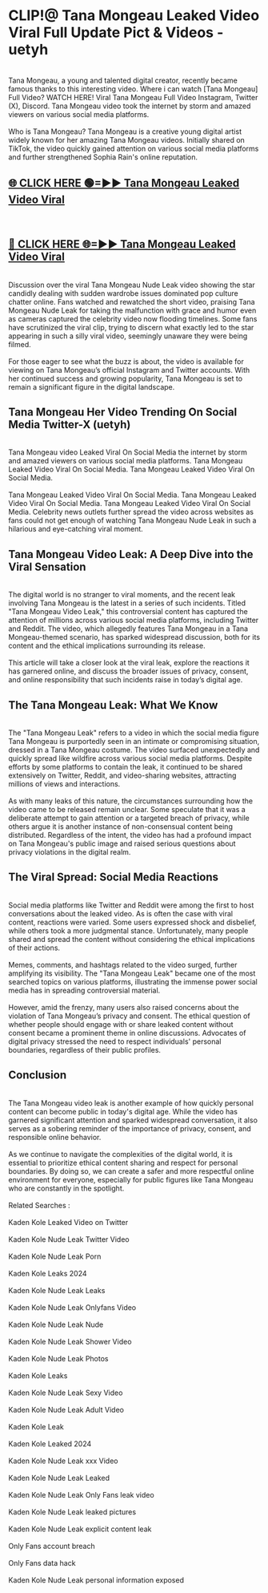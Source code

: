 # CLIP!@ Tana Mongeau Leaked Video Viral Full Update Pict & Videos - uetyh
<br>
Tana Mongeau, a young and talented digital creator, recently became famous thanks to this interesting video. Where i can watch [Tana Mongeau] Full Video? WATCH HERE! Viral Tana Mongeau Full Video Instagram, Twitter (X), Discord. Tana Mongeau video took the internet by storm and amazed viewers on various social media platforms.
<br><br>
Who is Tana Mongeau? Tana Mongeau is a creative young digital artist widely known for her amazing Tana Mongeau videos. Initially shared on TikTok, the video quickly gained attention on various social media platforms and further strengthened Sophia Rain's online reputation.
<br>
<h2><a href="https://bestclip.site?title=Tana_Mongeau">🌐 CLICK HERE 🟢=►► Tana Mongeau Leaked Video Viral</a></h2>
<br>
<h2><a href="https://bestclip.site?title=Tana_Mongeau">🔴 CLICK HERE 🌐=►► Tana Mongeau Leaked Video Viral</a></h2>
<br>
Discussion over the viral Tana Mongeau Nude Leak video showing the star candidly dealing with sudden wardrobe issues dominated pop culture chatter online. Fans watched and rewatched the short video, praising Tana Mongeau Nude Leak for taking the malfunction with grace and humor even as cameras captured the celebrity video now flooding timelines. Some fans have scrutinized the viral clip, trying to discern what exactly led to the star appearing in such a silly viral video, seemingly unaware they were being filmed.
<br><br>
For those eager to see what the buzz is about, the video is available for viewing on Tana Mongeau’s official Instagram and Twitter accounts. With her continued success and growing popularity, Tana Mongeau is set to remain a significant figure in the digital landscape.
<br>
<h2>Tana Mongeau Her Video Trending On Social Media Twitter-X (uetyh)</h2>
<br>
Tana Mongeau video Leaked Viral On Social Media the internet by storm and amazed viewers on various social media platforms. Tana Mongeau Leaked Video Viral On Social Media. Tana Mongeau Leaked Video Viral On Social Media.
<br><br>
Tana Mongeau Leaked Video Viral On Social Media. Tana Mongeau Leaked Video Viral On Social Media. Tana Mongeau Leaked Video Viral On Social Media. Celebrity news outlets further spread the video across websites as fans could not get enough of watching Tana Mongeau Nude Leak in such a hilarious and eye-catching viral moment.
<br>
<h2>Tana Mongeau Video Leak: A Deep Dive into the Viral Sensation</h2>
<br>
The digital world is no stranger to viral moments, and the recent leak involving Tana Mongeau is the latest in a series of such incidents. Titled "Tana Mongeau Video Leak," this controversial content has captured the attention of millions across various social media platforms, including Twitter and Reddit. The video, which allegedly features Tana Mongeau in a Tana Mongeau-themed scenario, has sparked widespread discussion, both for its content and the ethical implications surrounding its release.
<br><br>
This article will take a closer look at the viral leak, explore the reactions it has garnered online, and discuss the broader issues of privacy, consent, and online responsibility that such incidents raise in today’s digital age.
<br>
<h2>The Tana Mongeau Leak: What We Know</h2>
<br>
The "Tana Mongeau Leak" refers to a video in which the social media figure Tana Mongeau is purportedly seen in an intimate or compromising situation, dressed in a Tana Mongeau costume. The video surfaced unexpectedly and quickly spread like wildfire across various social media platforms. Despite efforts by some platforms to contain the leak, it continued to be shared extensively on Twitter, Reddit, and video-sharing websites, attracting millions of views and interactions.
<br><br>
As with many leaks of this nature, the circumstances surrounding how the video came to be released remain unclear. Some speculate that it was a deliberate attempt to gain attention or a targeted breach of privacy, while others argue it is another instance of non-consensual content being distributed. Regardless of the intent, the video has had a profound impact on Tana Mongeau's public image and raised serious questions about privacy violations in the digital realm.
<br>
<h2>The Viral Spread: Social Media Reactions</h2>
<br>
Social media platforms like Twitter and Reddit were among the first to host conversations about the leaked video. As is often the case with viral content, reactions were varied. Some users expressed shock and disbelief, while others took a more judgmental stance. Unfortunately, many people shared and spread the content without considering the ethical implications of their actions.
<br><br>
Memes, comments, and hashtags related to the video surged, further amplifying its visibility. The "Tana Mongeau Leak" became one of the most searched topics on various platforms, illustrating the immense power social media has in spreading controversial material.
<br><br>
However, amid the frenzy, many users also raised concerns about the violation of Tana Mongeau’s privacy and consent. The ethical question of whether people should engage with or share leaked content without consent became a prominent theme in online discussions. Advocates of digital privacy stressed the need to respect individuals' personal boundaries, regardless of their public profiles.
<br>
<h2>Conclusion</h2>
<br>
The Tana Mongeau video leak is another example of how quickly personal content can become public in today's digital age. While the video has garnered significant attention and sparked widespread conversation, it also serves as a sobering reminder of the importance of privacy, consent, and responsible online behavior.
<br><br>
As we continue to navigate the complexities of the digital world, it is essential to prioritize ethical content sharing and respect for personal boundaries. By doing so, we can create a safer and more respectful online environment for everyone, especially for public figures like Tana Mongeau who are constantly in the spotlight.
<br><br>
Related Searches :
<br><br>
Kaden Kole Leaked Video on Twitter
<br><br>
Kaden Kole Nude Leak Twitter Video
<br><br>
Kaden Kole Nude Leak Porn
<br><br>
Kaden Kole Leaks 2024
<br><br>
Kaden Kole Nude Leak Leaks
<br><br>
Kaden Kole Nude Leak Onlyfans Video
<br><br>
Kaden Kole Nude Leak Nude
<br><br>
Kaden Kole Nude Leak Shower Video
<br><br>
Kaden Kole Nude Leak Photos
<br><br>
Kaden Kole Leaks
<br><br>
Kaden Kole Nude Leak Sexy Video
<br><br>
Kaden Kole Nude Leak Adult Video
<br><br>
Kaden Kole Leak
<br><br>
Kaden Kole Leaked 2024
<br><br>
Kaden Kole Nude Leak xxx Video
<br><br>
Kaden Kole Nude Leak Leaked
<br><br>
Kaden Kole Nude Leak Only Fans leak video
<br><br>
Kaden Kole Nude Leak leaked pictures
<br><br>
Kaden Kole Nude Leak explicit content leak
<br><br>
Only Fans account breach
<br><br>
Only Fans data hack
<br><br>
Kaden Kole Nude Leak personal information exposed